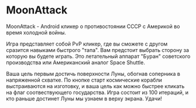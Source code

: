 # MoonAttack

MoonAttack - Android кликер о противостоянии СССР с Америкой во время холодной войны.

Игра представляет собой PvP кликер, где вы сможете с другом сразится навыками быстрого "тапа". Вам предстоит выбрать сторону за которую вы будете играть. Это летательный аппарат "Буран" советского производства или Американский аналог Space Shuttle.

Ваша цель первым достичь поверхности Луны, обогнав соперника в напряженной схватке. По кнопке старт космические корабли выстраиваются на изготовку, и ваша цель как можно быстрее кликать на флаг соотвествующего государства. Игра состоит из 100 итераций, и кто раньше достинет Луны мы узнаем в верху экрана. Удачи!
